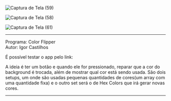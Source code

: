 ![Captura de Tela (59)](https://user-images.githubusercontent.com/101683017/179888225-0a03338f-c375-4914-b0b3-3b7593a96fb9.png)

![Captura de Tela (58)](https://user-images.githubusercontent.com/101683017/179888280-f5bcbaca-9ca6-4f15-87dd-93bc27a54e07.png)

![Captura de Tela (61)](https://user-images.githubusercontent.com/101683017/179888295-dc9df53e-9067-4f7a-80a5-f5edaeb1e669.png)

************************************************************************************************************

Programa: Color Flipper
<br>
Autor: Igor Castilhos
<br>

É possível testar o app pelo link:

A ideia é ter um botão e quando ele for pressionado, reparar que a cor do background é trocada, além de mostrar
qual cor está sendo usada. São dois setups, um onde são usadas pequenas quantidades de cores(um array com uma 
quantidade fixa) e o outro set será o de Hex Colors que irá gerar novas cores.
************************************************************************************************************
